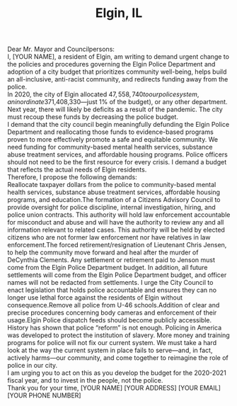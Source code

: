 ---
title: "Elgin, IL"
permalink: "/elgin"
name: "Letter to Mayor and City Council"
city: "Elgin"
state: "IL"
layout: "email"
recipients:
- mayor@cityofelgin.org
- steffen_j@cityofelgin.org
- gavin_t@cityofelgin.org
- dixon_c@cityofelgin.org
- martinez_r@cityofelgin.org
- powell_t@cityofelgin.org
- rauschenberger_c@cityofelgin.org
- shaw_t@cityofelgin.org
- citymanager@cityofelgin.org
- cogley_w@cityofelgin.org
- lalley_a@cityofelgin.org
- blopez@cityofelgin.org
body: |-
  Dear Mr. Mayor and Councilpersons:

  I, [YOUR NAME], a resident of Elgin, am writing to demand urgent change to the policies and procedures governing the Elgin Police Department and adoption of a city budget that prioritizes community well-being, helps build an all-inclusive, anti-racist community, and redirects funding away from the police.

  In 2020, the city of Elgin allocated $47,558,740 to our police system, an inordinate 37% of the city’s general fund budget. This is comparatively much higher than the amount of money allocated towards community development and social services ($1,408,330—just 1% of the budget), or any other department. Next year, there will likely be deficits as a result of the pandemic. The city must recoup these funds by decreasing the police budget.

  I demand that the city council begin meaningfully defunding the Elgin Police Department and reallocating those funds to evidence-based programs proven to more effectively promote a safe and equitable community. We need funding for community-based mental health services, substance abuse treatment services, and affordable housing programs. Police officers should not need to be the first resource for every crisis. I demand a budget that reflects the actual needs of Elgin residents.

  Therefore, I propose the following demands:

  1. Reallocate taxpayer dollars from the police to community-based mental health services, substance abuse treatment services, affordable housing programs, and education.
  
  2. The formation of a Citizens Advisory Council to provide oversight for police discipline, internal investigation, hiring, and police union contracts. This authority will hold law enforcement accountable for misconduct and abuse and will have the authority to review any and all information relevant to related cases. This authority will be held by elected citizens who are not former law enforcement nor have relatives in law enforcement.

  3. The forced retirement/resignation of Lieutenant Chris Jensen, to help the community move forward and heal after the murder of DeCynthia Clements. Any settlement or retirement paid to Jenson must come from the Elgin Police Department budget. In addition, all future settlements will come from the Elgin Police Department budget, and officer names will not be redacted from settlements. I urge the City Council to enact legislation that holds police accountable and ensures they can no longer use lethal force against the residents of Elgin without consequence.

  4. Remove all police from U-46 schools.

  5. Addition of clear and precise procedures concerning body cameras and enforcement of their usage.

  6. Elgin Police dispatch feeds should become publicly accessible.

  History has shown that police “reform” is not enough. Policing in America was developed to protect the institution of slavery. More money and training programs for police will not fix our current system. We must take a hard look at the way the current system in place fails to serve—and, in fact, actively harms—our community, and come together to reimagine the role of police in our city.

  I am urging you to act on this as you develop the budget for the 2020-2021 fiscal year, and to invest in the people, not the police.

  Thank you for your time,
  [YOUR NAME]
  [YOUR ADDRESS]
  [YOUR EMAIL]
  [YOUR PHONE NUMBER]
---